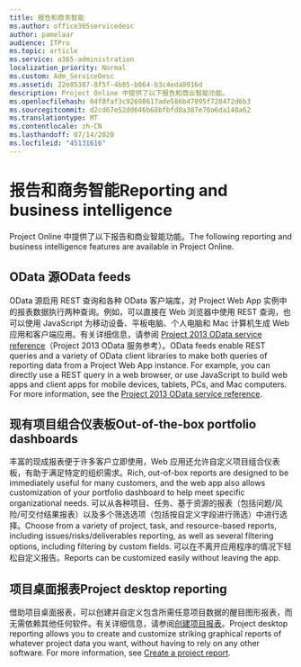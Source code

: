 ```yaml
---
title: 报告和商务智能
ms.author: office365servicedesc
author: pamelaar
audience: ITPro
ms.topic: article
ms.service: o365-administration
localization_priority: Normal
ms.custom: Adm_ServiceDesc
ms.assetid: 22e85387-8f5f-4b85-b064-b3c4eda8916d
description: Project Online 中提供了以下报告和商业智能功能。
ms.openlocfilehash: 04f8faf3c92698617ade586b47095f720472d6b3
ms.sourcegitcommit: d2cd67e52dd646b68bfbfd8a387e70a6da140a62
ms.translationtype: MT
ms.contentlocale: zh-CN
ms.lasthandoff: 07/14/2020
ms.locfileid: "45131616"
---
```

# <a name="reporting-and-business-intelligence"></a><span data-ttu-id="91c16-103">报告和商务智能</span><span class="sxs-lookup"><span data-stu-id="91c16-103">Reporting and business intelligence</span></span>

<span data-ttu-id="91c16-104">Project Online 中提供了以下报告和商业智能功能。</span><span class="sxs-lookup"><span data-stu-id="91c16-104">The following reporting and business intelligence features are available in Project Online.</span></span>
  
## <a name="odata-feeds"></a><span data-ttu-id="91c16-105">OData 源</span><span class="sxs-lookup"><span data-stu-id="91c16-105">OData feeds</span></span>

<span data-ttu-id="91c16-p101">OData 源启用 REST 查询和各种 OData 客户端库，对 Project Web App 实例中的报表数据执行两种查询。例如，可以直接在 Web 浏览器中使用 REST 查询，也可以使用 JavaScript 为移动设备、平板电脑、个人电脑和 Mac 计算机生成 Web 应用和客户端应用。有关详细信息，请参阅 [Project 2013 OData service reference](https://go.microsoft.com/fwlink/?LinkID=823655&amp;clcid=0x409)（Project 2013 OData 服务参考）。</span><span class="sxs-lookup"><span data-stu-id="91c16-p101">OData feeds enable REST queries and a variety of OData client libraries to make both queries of reporting data from a Project Web App instance. For example, you can directly use a REST query in a web browser, or use JavaScript to build web apps and client apps for mobile devices, tablets, PCs, and Mac computers. For more information, see the [Project 2013 OData service reference](https://go.microsoft.com/fwlink/?LinkID=823655&amp;clcid=0x409).</span></span>
  
## <a name="out-of-the-box-portfolio-dashboards"></a><span data-ttu-id="91c16-109">现有项目组合仪表板</span><span class="sxs-lookup"><span data-stu-id="91c16-109">Out-of-the-box portfolio dashboards</span></span>

<span data-ttu-id="91c16-110">丰富的现成报表便于许多客户立即使用，Web 应用还允许自定义项目组合仪表板，有助于满足特定的组织需求。</span><span class="sxs-lookup"><span data-stu-id="91c16-110">Rich, out-of-box reports are designed to be immediately useful for many customers, and the web app also allows customization of your portfolio dashboard to help meet specific organizational needs.</span></span> <span data-ttu-id="91c16-111">可以从各种项目、任务、基于资源的报表（包括问题/风险/可交付结果报表）以及多个筛选选项（包括按自定义字段进行筛选）中进行选择。</span><span class="sxs-lookup"><span data-stu-id="91c16-111">Choose from a variety of project, task, and resource-based reports, including issues/risks/deliverables reporting, as well as several filtering options, including filtering by custom fields.</span></span> <span data-ttu-id="91c16-112">可以在不离开应用程序的情况下轻松自定义报告。</span><span class="sxs-lookup"><span data-stu-id="91c16-112">Reports can be customized easily without leaving the app.</span></span> 
  
## <a name="project-desktop-reporting"></a><span data-ttu-id="91c16-113">项目桌面报表</span><span class="sxs-lookup"><span data-stu-id="91c16-113">Project desktop reporting</span></span>

<span data-ttu-id="91c16-p103">借助项目桌面报表，可以创建并自定义包含所需任意项目数据的醒目图形报表，而无需依赖其他任何软件。有关详细信息，请参阅[创建项目报表](https://go.microsoft.com/fwlink/?LinkID=823657&amp;clcid=0x409)。</span><span class="sxs-lookup"><span data-stu-id="91c16-p103">Project desktop reporting allows you to create and customize striking graphical reports of whatever project data you want, without having to rely on any other software. For more information, see [Create a project report](https://go.microsoft.com/fwlink/?LinkID=823657&amp;clcid=0x409).</span></span>
  